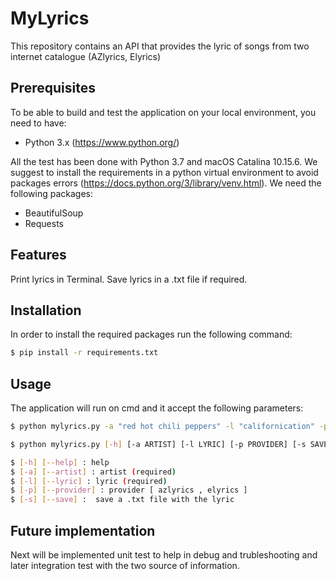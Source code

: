 # MyLyrics
This repository contains an API that provides the lyric of songs from two internet catalogue (AZlyrics, Elyrics)

## Prerequisites
To be able to build and test the application on your local environment, you need to have:

- Python 3.x (https://www.python.org/)

All the test has been done with Python 3.7 and macOS Catalina 10.15.6. We suggest to install the requirements in a python virtual environment to avoid packages errors (https://docs.python.org/3/library/venv.html).
We need the following packages:

- BeautifulSoup
- Requests

## Features
Print lyrics in Terminal.
Save lyrics in a .txt file if required.

## Installation
In order to install the required packages run the following command:
```sh
$ pip install -r requirements.txt
```      

## Usage
The application will run on cmd and it accept the following parameters:
```sh
$ python mylyrics.py -a "red hot chili peppers" -l "californication" -p "azlyrics" -s
```
```sh
$ python mylyrics.py [-h] [-a ARTIST] [-l LYRIC] [-p PROVIDER] [-s SAVE]

$ [-h] [--help] : help
$ [-a] [--artist] : artist (required)
$ [-l] [--lyric] : lyric (required)
$ [-p] [--provider] : provider [ azlyrics , elyrics ]
$ [-s] [--save] :  save a .txt file with the lyric
```
## Future implementation
Next will be implemented unit test to help in debug and trubleshooting and later integration test with the two source of information.
